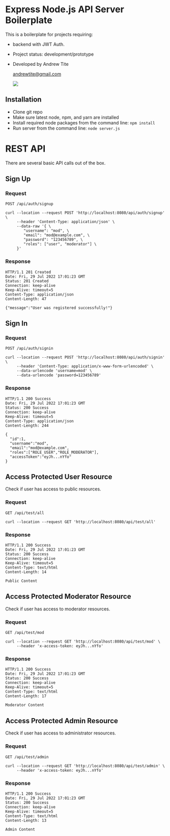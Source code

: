 # Express Node.js API Server Boilerplate

This is a boilerplate for projects requiring:

* backend with JWT Auth.
* Project status: development/prototype


* Developed by Andrew Tite

  andrewtite@gmail.com

  [<img src="https://img.shields.io/badge/gmail-%23DD0031.svg?&style=for-the-badge&logo=gmail&logoColor=white"/>](mailto:andrewtite@gmail.com)

## Installation
* Clone git repo
* Make sure latest node, npm, and yarn are installed
* Install required node packages from the command line: `npm install`
* Run server from the command line: `node server.js`

# REST API
There are several basic API calls out of the box.

## Sign Up

### Request

`POST /api/auth/signup`

```
curl --location --request POST 'http://localhost:8080/api/auth/signup' \
     --header 'Content-Type: application/json' \
     --data-raw '{ \
        "username": "mod", \ 
        "email": "mod@example.com", \ 
        "password": "123456789", \
        "roles": ["user", "moderator"] \
     }'
```
### Response

    HTTP/1.1 201 Created
    Date: Fri, 29 Jul 2022 17:01:23 GMT
    Status: 201 Created
    Connection: keep-alive
    Keep-Alive: timeout=5
    Content-Type: application/json
    Content-Length: 47

    {"message":"User was registered successfully!"}

## Sign In

### Request

`POST /api/auth/signin`

```
curl --location --request POST 'http://localhost:8080/api/auth/signin' \
     --header 'Content-Type: application/x-www-form-urlencoded' \
     --data-urlencode 'username=mod' \
     --data-urlencode 'password=123456789'
```

### Response

    HTTP/1.1 200 Success
    Date: Fri, 29 Jul 2022 17:01:23 GMT
    Status: 200 Success
    Connection: keep-alive
    Keep-Alive: timeout=5
    Content-Type: application/json
    Content-Length: 244

    {
      "id":1,
      "username":"mod",
      "email":"mod@example.com",
      "roles":["ROLE_USER","ROLE_MODERATOR"],
      "accessToken":"eyJh...nYfo"
    }

## Access Protected User Resource

Check if user has access to public resources.

### Request

`GET /api/test/all`

```
curl --location --request GET 'http://localhost:8080/api/test/all'
```

### Response

    HTTP/1.1 200 Success
    Date: Fri, 29 Jul 2022 17:01:23 GMT
    Status: 200 Success
    Connection: keep-alive
    Keep-Alive: timeout=5
    Content-Type: text/html
    Content-Length: 14

    Public Content

## Access Protected Moderator Resource

Check if user has access to moderator resources.

### Request

`GET /api/test/mod`

```
curl --location --request GET 'http://localhost:8080/api/test/mod' \
     --header 'x-access-token: eyJh...nYfo'
```

### Response

    HTTP/1.1 200 Success
    Date: Fri, 29 Jul 2022 17:01:23 GMT
    Status: 200 Success
    Connection: keep-alive
    Keep-Alive: timeout=5
    Content-Type: text/html
    Content-Length: 17

    Moderator Content

## Access Protected Admin Resource

Check if user has access to administrator resources.

### Request

`GET /api/test/admin`

```
curl --location --request GET 'http://localhost:8080/api/test/admin' \
     --header 'x-access-token: eyJh...nYfo'
```

### Response

    HTTP/1.1 200 Success
    Date: Fri, 29 Jul 2022 17:01:23 GMT
    Status: 200 Success
    Connection: keep-alive
    Keep-Alive: timeout=5
    Content-Type: text/html
    Content-Length: 13

    Admin Content
